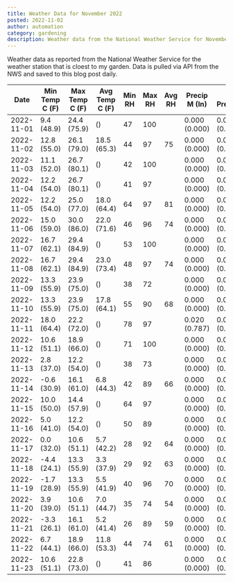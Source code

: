 ```yaml
---
title: Weather Data for November 2022
posted: 2022-11-02
author: automation
category: gardening
description: Weather data from the National Weather Service for November 2022
---
```


Weather data as reported from the National Weather Service for the weather station 
that is cloest to my garden. Data is pulled via API from the NWS and saved to this 
blog post daily.

|Date|Min Temp C (F)|Max Temp C (F)|Avg Temp C (F)|Min RH|Max RH|Avg RH|Precip M (In)|Avg Precip/Hr|
|---|---|---|---|---|---|---|---|---|
|2022-11-01|9.4 (48.9)|24.4 (75.9)| ()|47|100||0.000 (0.000)|0.000 (0.000)|
|2022-11-02|12.8 (55.0)|26.1 (79.0)|18.5 (65.3)|44|97|75|0.000 (0.000)|0.000 (0.000)|
|2022-11-03|11.1 (52.0)|26.7 (80.1)| ()|42|100||0.000 (0.000)|0.000 (0.000)|
|2022-11-04|12.2 (54.0)|26.7 (80.1)| ()|41|97||0.000 (0.000)|0.000 (0.000)|
|2022-11-05|12.2 (54.0)|25.0 (77.0)|18.0 (64.4)|64|97|81|0.000 (0.000)|0.000 (0.000)|
|2022-11-06|15.0 (59.0)|30.0 (86.0)|22.0 (71.6)|46|96|74|0.000 (0.000)|0.000 (0.000)|
|2022-11-07|16.7 (62.1)|29.4 (84.9)| ()|53|100||0.000 (0.000)|0.000 (0.000)|
|2022-11-08|16.7 (62.1)|29.4 (84.9)|23.0 (73.4)|48|97|74|0.000 (0.000)|0.000 (0.000)|
|2022-11-09|13.3 (55.9)|23.9 (75.0)| ()|38|72||0.000 (0.000)|0.000 (0.000)|
|2022-11-10|13.3 (55.9)|23.9 (75.0)|17.8 (64.1)|55|90|68|0.000 (0.000)|0.000 (0.000)|
|2022-11-11|18.0 (64.4)|22.2 (72.0)| ()|78|97||0.020 (0.787)|0.019 (0.019)|
|2022-11-12|10.6 (51.1)|18.9 (66.0)| ()|71|100||0.000 (0.000)|0.000 (0.000)|
|2022-11-13|2.8 (37.0)|12.2 (54.0)| ()|38|73||0.000 (0.000)|0.000 (0.000)|
|2022-11-14|-0.6 (30.9)|16.1 (61.0)|6.8 (44.3)|42|89|66|0.000 (0.000)|0.000 (0.000)|
|2022-11-15|10.0 (50.0)|14.4 (57.9)| ()|64|97||0.000 (0.000)|0.000 (0.000)|
|2022-11-16|5.0 (41.0)|12.2 (54.0)| ()|50|89||0.000 (0.000)|0.000 (0.000)|
|2022-11-17|0.0 (32.0)|10.6 (51.1)|5.7 (42.2)|28|92|64|0.000 (0.000)|0.000 (0.000)|
|2022-11-18|-4.4 (24.1)|13.3 (55.9)|3.3 (37.9)|29|92|63|0.000 (0.000)|0.000 (0.000)|
|2022-11-19|-1.7 (28.9)|13.3 (55.9)|5.5 (41.9)|40|96|70|0.000 (0.000)|0.000 (0.000)|
|2022-11-20|3.9 (39.0)|10.6 (51.1)|7.0 (44.7)|35|74|54|0.000 (0.000)|0.000 (0.000)|
|2022-11-21|-3.3 (26.1)|16.1 (61.0)|5.2 (41.4)|26|89|59|0.000 (0.000)|0.000 (0.000)|
|2022-11-22|6.7 (44.1)|18.9 (66.0)|11.8 (53.3)|44|74|61|0.000 (0.000)|0.000 (0.000)|
|2022-11-23|10.6 (51.1)|22.8 (73.0)| ()|41|86||0.000 (0.000)|0.000 (0.000)|
